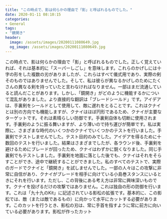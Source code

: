```yaml
---
title: "この時点で、影は何らかの理由で「影」と呼ばれるものでした。"
date: 2020-01-11 08:10:15
categories:
- General
tags:
- "鏡開き"
header:
  image: /assets/images/20200111080649.jpg
  og_image: /assets/images/20200111080649.jpg
---
```


この時点で、影は何らかの理由で「影」と呼ばれるものでした。正しく覚えていれば、それは基本的に「スーパーしごし」を意味します。これらのかげしには十字の形をした複数の刃がありましたが、これらはすべて儀式用であり、実際の剣そのものではありませんでした。そして、私は彼らが異なるかげしのためにたくさんの異なる剣を持っていたと言わなければなりません。一部はまだ流通していると読んだことがあります。しかし、「鏡開き」がどのように機能するかについて混乱がありました。より直接的な翻訳は「ブレードシールド」です。アイデアは、手裏剣をシールドとして使用して、敵に遅れをとることです。これはクナイとは別の方向でも機能しますが、クナイはほぼ円形であるため、クナイが主要なターゲットです。それは素晴らしい防御です。手裏剣自体も切断に使用されます。手裏剣のように振る舞いますが、より薄いので持ち運びが簡単です。私は実際に、さまざまな時代のいくつかのクナイでいくつかのテストを行いました。手裏剣でテストしませんでした。テスト目的のみでした。アイデアを得るために十数回のテストを行いました。結果はさまざまでしたが、各ラウンド後、手裏剣を避けるためにブレードが回ったため、クナイはわずかに鋭くなりました。同じ手裏剣でもテストしました。手裏剣を地面に落とした後でも、クナイはそれをそらすことができ、途中で継続することができました。私のすべてのテストで、実際のガードでクナイと「鏡開き」を試しませんでした。一部の人々はこの攻撃に非常に自信があり、クナイがブレードを相手に向けている小島巻スタンスにいるときにそれを行います。ただし、この背後にある考え方は非常に興味深いものです。クナイを投げるだけの攻撃ではありません。これは独自の形の防御を行います。これは「九十九のKit」に記述されている影松の拡張です。基本的に、この影松では、敵（または敵であるもの）に向かって水平にカットする必要があります。このカットを行うとき、影松の刃は、常に手首を指すように常に前方に向いている必要があります。影松が作ったカット
